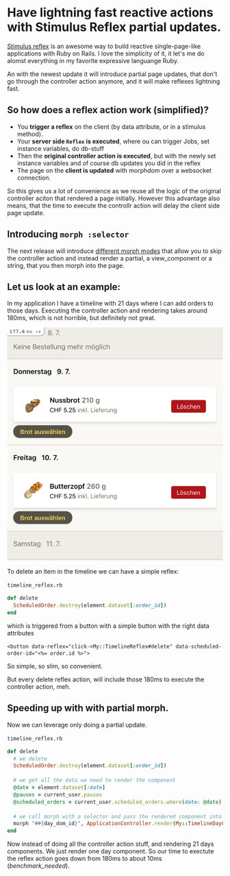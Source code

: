 # Have lightning fast reactive actions with Stimulus Reflex partial updates.

[Stimulus reflex](https://docs.stimulusreflex.com/) is an awesome way to build reactive single-page-like applications with Ruby on Rails.
I love the simplicity of it, it let's me do alomst everything in my favorite expressive languange Ruby.

An with the newest update it will introduce partial page updates, that don't go through the controller action anymore, and it will make reflexes lightning fast.

## So how does a reflex action work (simplified)?

* You **trigger a reflex** on the client (by data attribute, or in a stimulus method).
* Your **server side `Reflex` is executed**, where ou can trigger Jobs, set instance variables, do db-stuff
* Then the **original controller action is executed**, but with the newly set instance variables and of course db updates you did in the reflex
* The page on the **client is updated** with morphdom over a websocket connection.

So this gives us a lot of convenience as we reuse all the logic of the original controller aciton that rendered a page initially.
However this advantage also means, that the time to execute the controllr action will delay the client side page update.

## Introducing `morph :selector`

The next release will introduce [different morph modes](https://github.com/hopsoft/stimulus_reflex/pull/211)
that allow you to skip the controller action and instead render a partial, a view_component or a string, that you then morph into the page.

## Let us look at an example:

In my application I have a timeline with 21 days where I can add orders to those days. Executing the controller action and rendering takes around 180ms,
which is not horrible, but definitely not great.

![timeline with orders](lighning-fast-actions-with-partial-updates/timeline.png)

To delete an item in the timeline we can have a simple reflex:

`timeline_reflex.rb`
```ruby
def delete
  ScheduledOrder.destroy(element.dataset[:order_id])
end
```
which is triggered from a button with a simple button with the right data attributes

```erb
<button data-reflex="click->My::TimelineReflex#delete" data-scheduled-order-id="<%= order.id %>">
```

So simple, so slim, so convenient.

But every delete reflex action, will include those 180ms to execute the controller action, meh.

## Speeding up with with partial morph.

Now we can leverage only doing a partial update.

`timeline_reflex.rb`
```ruby
def delete
  # we delete
  ScheduledOrder.destroy(element.dataset[:order_id])
  
  # we get all the data we need to render the component
  @date = element.dataset[:date]
  @pauses = current_user.pauses
  @scheduled_orders = current_user.scheduled_orders.where(date: @date)
  
  # we call morph with a selector and pass the rendered component into it.
  morph "##{day_dom_id}", ApplicationController.render(My::TimelineDayComponent.new(day: @date, scheduled_orders: @scheduled_orders, pauses: @pauses))
end
```

Now instead of doing all the controller action stuff, and rendering 21 days components. We just render one day component.
So our time to exectute the reflex action goes down from 180ms to about 10ms (_benchmark_needed_).
